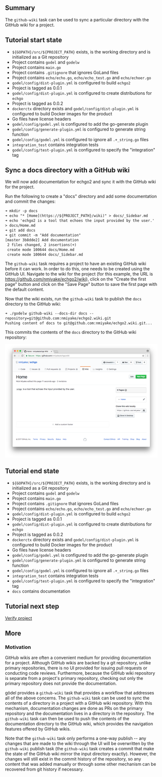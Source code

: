 Summary
-------
The `github-wiki` task can be used to sync a particular directory with the GitHub wiki for a project.

Tutorial start state
--------------------
* `${GOPATH}/src/${PROJECT_PATH}` exists, is the working directory and is initialized as a Git repository
* Project contains `godel` and `godelw`
* Project contains `main.go`
* Project contains `.gitignore` that ignores GoLand files
* Project contains `echo/echo.go`, `echo/echo_test.go` and `echo/echoer.go`
* `godel/config/dist-plugin.yml` is configured to build `echgo2`
* Project is tagged as 0.0.1
* `godel/config/dist-plugin.yml` is configured to create distributions for `echgo`
* Project is tagged as 0.0.2
* `dockerctx` directory exists and `godel/config/dist-plugin.yml` is configured to build Docker images for the product
* Go files have license headers
* `godel/config/godel.yml` is configured to add the go-generate plugin
* `godel/config/generate-plugin.yml` is configured to generate string function
* `godel/config/godel.yml` is configured to ignore all `.+_string.go` files
* `integration_test` contains integration tests
* `godel/config/test-plugin.yml` is configured to specify the "integration" tag

Sync a docs directory with a GitHub wiki
----------------------------------------
We will now add documentation for echgo2 and sync it with the GitHub wiki for the project.

Run the following to create a "docs" directory and add some documentation and commit the changes:

```
➜ mkdir -p docs
➜ echo "* [Home](https://${PROJECT_PATH}/wiki)" > docs/_Sidebar.md
➜ echo 'echgo2 is a tool that echoes the input provided by the user.' > docs/Home.md
➜ git add docs
➜ git commit -m "Add documentation"
[master 3b8dde2] Add documentation
 2 files changed, 2 insertions(+)
 create mode 100644 docs/Home.md
 create mode 100644 docs/_Sidebar.md
```

The `github-wiki` task requires a project to have an existing GitHub wiki before it can work. In order to do this, one
needs to be created using the GitHub UI. Navigate to the wiki for the project (for this example, the URL is
https://github.com/nmiyake/echgo2/wiki), click on the "Create the first page" button and click on the "Save Page" button
to save the first page with the default content.

Now that the wiki exists, run the `github-wiki` task to publish the `docs` directory to the GitHub wiki:

```
➜ ./godelw github-wiki --docs-dir docs --repository=git@github.com:nmiyake/echgo2.wiki.git
Pushing content of docs to git@github.com:nmiyake/echgo2.wiki.git...
```

This commits the contents of the `docs` directory to the GitHub wiki repository:

![wiki](images/tutorial/githubwiki_page.png)

Tutorial end state
------------------
* `${GOPATH}/src/${PROJECT_PATH}` exists, is the working directory and is initialized as a Git repository
* Project contains `godel` and `godelw`
* Project contains `main.go`
* Project contains `.gitignore` that ignores GoLand files
* Project contains `echo/echo.go`, `echo/echo_test.go` and `echo/echoer.go`
* `godel/config/dist-plugin.yml` is configured to build `echgo2`
* Project is tagged as 0.0.1
* `godel/config/dist-plugin.yml` is configured to create distributions for `echgo`
* Project is tagged as 0.0.2
* `dockerctx` directory exists and `godel/config/dist-plugin.yml` is configured to build Docker images for the product
* Go files have license headers
* `godel/config/godel.yml` is configured to add the go-generate plugin
* `godel/config/generate-plugin.yml` is configured to generate string function
* `godel/config/godel.yml` is configured to ignore all `.+_string.go` files
* `integration_test` contains integration tests
* `godel/config/test-plugin.yml` is configured to specify the "integration" tag
* `docs` contains documentation

Tutorial next step
------------------
[Verify project](https://github.com/palantir/godel/wiki/Verify)

More
----
### Motivation
GitHub wikis are often a convenient medium for providing documentation for a project. Although GitHub wikis are backed
by a git repository, unlike primary repositories, there is no UI provided for issuing pull requests or conducting code
reviews. Furthermore, because the GitHub wiki repository is separate from a project's primary repository, checking
out only the primary repository does not provide the documentation.

gödel provides a `github-wiki` task that provides a workflow that addresses all of the above concerns. The `github-wiki`
task can be used to sync the contents of a directory in a project with a GitHub wiki repository. With this mechanism,
documentation changes are done as PRs on the primary repository and the documentation lives in a directory in the
repository. The `github-wiki` task can then be used to push the contents of the documentation directory to the GitHub
wiki, which provides the navigation features offered by GitHub wikis.

Note that the `github-wiki` task only performs a one-way publish -- any changes that are made to the wiki through the UI
will be overwritten by the `github-wiki` publish task (the `github-wiki` task creates a commit that make the state of
the GitHub wiki mirror the input directory exactly). However, the changes will still exist in the commit history of the
repository, so any content that was added manually or through some other mechanism can be recovered from git history if
necessary.
